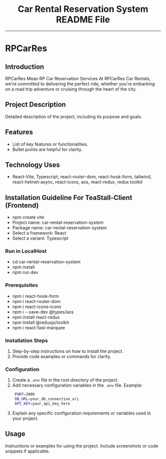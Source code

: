
<div align="center">
  <h1>Car Rental Reservation System README File</h1>
</div>

---

# RPCarRes

## Introduction
RPCarRes Mean RP Car Reservation Services
At RPCarRes Car Rentals, we're committed to delivering the perfect ride, whether you're embarking on a road trip adventure or cruising through the heart of the city.

## Project Description

Detailed description of the project, including its purpose and goals.

## Features

- List of key features or functionalities.
- Bullet points are helpful for clarity.

## Technology Uses

- React-Vite, Typescript, react-router-dom, react-hook-form, tailwind, react-helmet-async, react-icons, aos, react-redux, redux toolkit 

## Installation Guideline For TeaStall-Client (Frontend)
- npm create vite
- Project name: car-rental-reservation-system
- Package name: car-rental-reservation-system
- Select a framework: React
- Select a variant: Typescript

### Run in LocalHost
- cd car-rental-reservation-system
- npm install
- npm run dev

### Prerequisites
- npm i react-hook-form
- npm i react-router-dom
- npm i react-icons-icons
- npm i --save-dev @types/aos
- npm install react-redux
- npm install @reduxjs/toolkit
- npm i react-fast-marquee

### Installation Steps

1. Step-by-step instructions on how to install the project.
2. Provide code examples or commands for clarity.

### Configuration

1. Create a `.env` file in the root directory of the project.
2. Add necessary configuration variables in the `.env` file.
   Example:
   ```bash
    PORT=3000
    DB_URL=your_db_connection_uri
    API_KEY=your_api_key_here
   ```
3. Explain any specific configuration requirements or variables used in your project.

## Usage

Instructions or examples for using the project. Include screenshots or code snippets if applicable.
